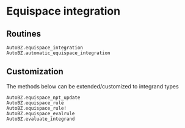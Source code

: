 # Equispace integration

## Routines

```@docs
AutoBZ.equispace_integration
AutoBZ.automatic_equispace_integration
```

## Customization

The methods below can be extended/customized to integrand types

```@docs
AutoBZ.equispace_npt_update
AutoBZ.equispace_rule
AutoBZ.equispace_rule!
AutoBZ.equispace_evalrule
AutoBZ.evaluate_integrand
```